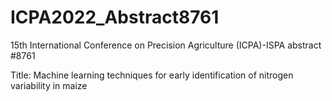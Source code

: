 # ICPA2022_Abstract8761
15th International Conference on Precision Agriculture (ICPA)-ISPA abstract #8761

Title: Machine learning techniques for early identification of nitrogen variability in maize
